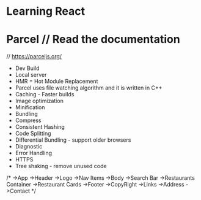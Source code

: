 # Learning React

# Parcel // Read the documentation
  // https://parceljs.org/
- Dev Build
- Local server
- HMR = Hot Module Replacement
- Parcel uses file watching algorithm and it is written in C++
- Caching - Faster builds
- Image optimization
- Minification
- Bundling
- Compress
- Consistent Hashing
- Code Splitting
- Differential Bundling - support older browsers
- Diagnostic
- Error Handling
- HTTPS
- Tree shaking - remove unused code

/* 
  ->App
    ->Header
      ->Logo
      ->Nav Items
    ->Body
      ->Search Bar
      ->Restaurants Container
        ->Restaurant Cards
    ->Footer
      ->CopyRight
      ->Links
      ->Address
      ->Contact
*/